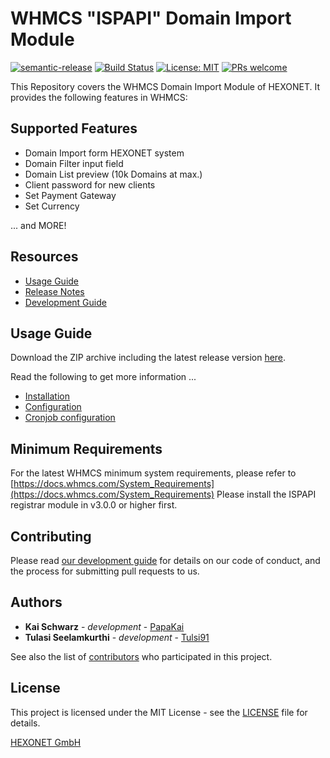 # WHMCS "ISPAPI" Domain Import Module #

[![semantic-release](https://img.shields.io/badge/%20%20%F0%9F%93%A6%F0%9F%9A%80-semantic--release-e10079.svg)](https://github.com/semantic-release/semantic-release)
[![Build Status](https://travis-ci.com/hexonet/whmcs-ispapi-domainimport.svg?branch=master)](https://travis-ci.com/hexonet/whmcs-ispapi-domainimport)
[![License: MIT](https://img.shields.io/badge/License-MIT-blue.svg)](https://opensource.org/licenses/MIT)
[![PRs welcome](https://img.shields.io/badge/PRs-welcome-brightgreen.svg)](https://github.com/hexonet/whmcs-ispapi-domainimport/blob/master/CONTRIBUTING.md)

This Repository covers the WHMCS Domain Import Module of HEXONET. It provides the following features in WHMCS:

## Supported Features ##

* Domain Import form HEXONET system
* Domain Filter input field
* Domain List preview (10k Domains at max.)
* Client password for new clients
* Set Payment Gateway
* Set Currency

... and MORE!

## Resources ##

* [Usage Guide](https://github.com/hexonet/whmcs-ispapi-domainimport/wiki/Usage-Guide)
* [Release Notes](https://github.com/hexonet/whmcs-ispapi-domainimport/releases)
* [Development Guide](https://github.com/hexonet/whmcs-ispapi-domainimport/wiki/Development-Guide)

## Usage Guide ##

Download the ZIP archive including the latest release version [here](https://github.com/hexonet/whmcs-ispapi-domainimport/raw/master/whmcs-ispapi-domainimport-latest.zip).

Read the following to get more information ...

* [Installation](https://github.com/hexonet/whmcs-ispapi-domainimport/wiki/Usage-Guide#installation)
* [Configuration](https://github.com/hexonet/whmcs-ispapi-domainimport/wiki/Usage-Guide#configuration)
* [Cronjob configuration](https://github.com/hexonet/whmcs-ispapi-domainimport/wiki/Usage-Guide#cronjob-configuration)

## Minimum Requirements ##

For the latest WHMCS minimum system requirements, please refer to
[https://docs.whmcs.com/System_Requirements](https://docs.whmcs.com/System_Requirements)
Please install the ISPAPI registrar module in v3.0.0 or higher first.

## Contributing ##

Please read [our development guide](https://github.com/hexonet/whmcs-ispapi-domainimport/wiki/Development-Guide) for details on our code of conduct, and the process for submitting pull requests to us.

## Authors ##

* **Kai Schwarz** - *development* - [PapaKai](https://github.com/papakai)
* **Tulasi Seelamkurthi** - *development* - [Tulsi91](https://github.com/tulsi91)

See also the list of [contributors](https://github.com/hexonet/whmcs-ispapi-domainimport/graphs/contributors) who participated in this project.

## License ##

This project is licensed under the MIT License - see the [LICENSE](https://github.com/hexonet/whmcs-ispapi-domainimport/blob/master/LICENSE) file for details.

[HEXONET GmbH](https://hexonet.net)
